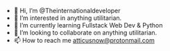 - 👋 Hi, I’m @Theinternationaldeveloper
- 👀 I’m interested in anything utilitarian.
- 🌱 I’m currently learning Fullstack Web Dev & Python
- 💞️ I’m looking to collaborate on anything utilitarian.
- 📫 How to reach me atticusnow@protonmail.com

<!---
Theinternationaldeveloper/Theinternationaldeveloper is a ✨ special ✨ repository because its `README.md` (this file) appears on your GitHub profile.
You can click the Preview link to take a look at your changes.
--->
